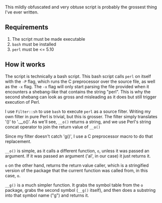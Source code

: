 This mildly obfuscated and very obtuse script is probably the grossest thing
I've ever written.

## Requirements

1. The script must be made executable
2. `bash` must be installed
3. `perl` must be <= 5.10

## How it works

The script is technically a bash script. This bash script calls `perl` on
itself with the `-P` flag, which runs the C preprocessor over the source file,
as well as the `-x` flag.  The `-x` flag will only start parsing the file
provided when it encounters a shebang-like that contains the string "perl".
This is why the second shebang can look as gross and misleading as it does but
still trigger execution of Perl.

I use `Filter::sh` to use `bash` to execute `perl` as a source filter. Writing my
own filter in pure Perl is trivial, but this is grosser. The filter simply
translates '()' to '.__o()'. As we'll see, `__o()` returns a string, and we
use Perl's string concat operator to join the return value of `__o()`

Since my filter doesn't catch 'g()', I use a C preprocessor macro to do that
replacement.

`__o()` is simple, as it calls a different function, `o`, unless it was passed
an argument. If it was passed an argument ('al', in our case) it just returns
it.

`o` on the other hand, returns the return value caller, which is a stringified
version of the package that the current function was called from, in this
case, `o`.

`__g()` is a much simpler function. It grabs the symbol table from the `o`
package, grabs the second symbol (`__g()` itself), and then does a substring
into that symbol name ("g") and returns it.

